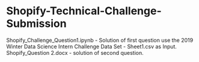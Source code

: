 # Shopify-Technical-Challenge-Submission

Shopify_Challenge_Question1.ipynb - Solution of first question use the 2019 Winter Data Science Intern Challenge Data Set - Sheet1.csv as Input.<br />
Shopify_Question 2.docx - solution of second question.
